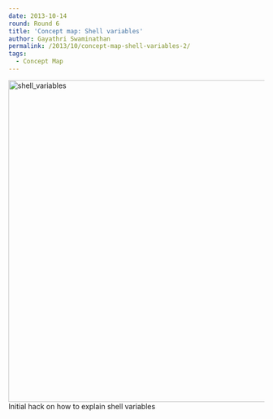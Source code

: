```yaml
---
date: 2013-10-14
round: Round 6
title: 'Concept map: Shell variables'
author: Gayathri Swaminathan
permalink: /2013/10/concept-map-shell-variables-2/
tags:
  - Concept Map
---
```

[<img class="aligncenter size-full wp-image-4746" alt="shell_variables" src="/software-carpentry-training-website/uploads/2013/10/shell_variables.png" width="865" height="633" />][1]Initial hack on how to explain shell variables

 [1]: /software-carpentry-training-website/uploads/2013/10/shell_variables.png
